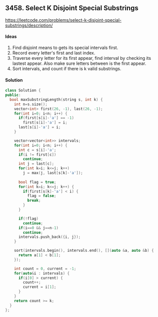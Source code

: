 ## 3458. Select K Disjoint Special Substrings


https://leetcode.com/problems/select-k-disjoint-special-substrings/description/


#### Ideas
1. Find disjoint means to gets its special intervals first.
2. Record every letter's first and last index.
3. Traverse every letter for its first appear, find interval by checking its lastest appear. Also make sure letters between is the first appear.
4. Sort intervals, and count if there is k valid substrings.

#### Solution
```C++
class Solution {
public:
  bool maxSubstringLength(string s, int k) {
    int n=s.size();
    vector<int> first(26, -1), last(26, -1);
    for(int i=0; i<n; i++) {
      if(first[s[i]-'a'] == -1)
        first[s[i]-'a'] = i;
      last[s[i]-'a'] = i;
    }

    vector<vector<int>> intervals;
    for(int i=0; i<n; i++) {
      int c = s[i]-'a';
      if(i != first[c])
        continue;
      int j = last[c];
      for(int k=i; k<=j; k++) 
        j = max(j, last[s[k]-'a']);
      
      bool flag = true;
      for(int k=i; k<=j; k++) {
        if(first[s[k]-'a'] < i) {
          flag = false;
          break;
        }
      }

      if(!flag)
        continue;
      if(i==0 && j==n-1)
        continue;
      intervals.push_back({i, j});
    }

    sort(intervals.begin(), intervals.end(), [](auto &a, auto &b) {
      return a[1] < b[1];
    });

    int count = 0, current = -1;
    for(auto&i : intervals) {
      if(i[0] > current) {
        count++;
        current = i[1];
      }
    }
    return count >= k;
  }
};
```

